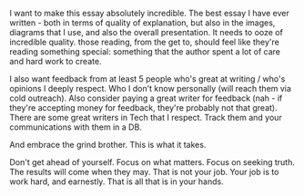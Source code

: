 I want to make this essay absolutely incredible. The best essay I have ever written - both in terms of quality of explanation, but also in the images, diagrams that I use, and also the overall presentation. It needs to ooze of incredible quality. those reading, from the get to, should feel like they're reading something special: something that the author spent a lot of care and hard work to create.

I also want feedback from at least 5 people who's great at writing / who's opinions I deeply respect. Who I don't know personally (will reach them via cold outreach). Also consider paying a great writer for feedback (nah - if they're accepting money for feedback, they're probably not that great). There are some great writers in Tech that I respect. Track them and your communications with them in a DB.

And embrace the grind brother. This is what it takes.

Don't get ahead of yourself. Focus on what matters. Focus on seeking truth. The results will come when they may. That is not your job. Your job is to work hard, and earnestly. That is all that is in your hands.